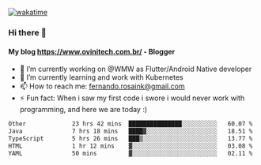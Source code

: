 [![wakatime](https://wakatime.com/badge/user/d5892087-17e6-46ab-8384-91a71a9b88d8.svg)](https://wakatime.com/@d5892087-17e6-46ab-8384-91a71a9b88d8)
### Hi there 👋

#### My blog https://www.ovinitech.com.br/ - Blogger

- 🔭 I’m currently working on @WMW as Flutter/Android Native developer
- 🌱 I’m currently learning and work with Kubernetes
- 📫 How to reach me: fernando.rosaink@gmail.com 
- ⚡ Fun fact: When i saw my first code i swore i would never work with programming, and here we are today :)

<!--START_SECTION:waka-->

```txt
Other             23 hrs 42 mins  ███████████████░░░░░░░░░░   60.07 %
Java              7 hrs 18 mins   ████▓░░░░░░░░░░░░░░░░░░░░   18.51 %
TypeScript        5 hrs 26 mins   ███▒░░░░░░░░░░░░░░░░░░░░░   13.77 %
HTML              1 hr 12 mins    ▓░░░░░░░░░░░░░░░░░░░░░░░░   03.08 %
YAML              50 mins         ▓░░░░░░░░░░░░░░░░░░░░░░░░   02.11 %
```

<!--END_SECTION:waka-->

